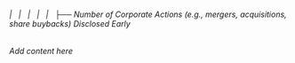 ###### |   |   |   |   |   ├── Number of Corporate Actions (e.g., mergers, acquisitions, share buybacks) Disclosed Early

*Add content here*